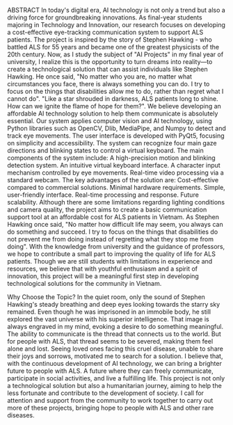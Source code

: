 ABSTRACT
   In today's digital era, AI technology is not only a trend but also a driving force for groundbreaking innovations. As final-year students majoring in Technology and Innovation, our research focuses on developing a cost-effective eye-tracking communication system to support ALS patients. The project is inspired by the story of Stephen Hawking - who battled ALS for 55 years and became one of the greatest physicists of the 20th century.
   Now, as I study the subject of "AI Projects" in my final year of university, I realize this is the opportunity to turn dreams into reality—to create a technological solution that can assist individuals like Stephen Hawking. He once said, "No matter who you are, no matter what circumstances you face, there is always something you can do. I try to focus on the things that disabilities allow me to do, rather than regret what I cannot do".
   "Like a star shrouded in darkness, ALS patients long to shine. How can we ignite the flame of hope for them?". We believe developing an affordable AI technology solution to help them communicate is absolutely essential.
   Our system applies computer vision and AI technology, using Python libraries such as OpenCV, Dlib, MediaPipe, and Numpy to detect and track eye movements. The user interface is developed with PyQt5, focusing on simplicity and accessibility. The system can recognize four main gaze directions and blinking states to control a virtual keyboard.
The main components of the system include:
	A high-precision motion and blinking detection system.
	An intuitive virtual keyboard interface.
	A character input mechanism controlled by eye movements.
	Real-time video processing via a standard webcam.
The key advantages of the solution are:
	Cost-effective compared to commercial solutions.
	Minimal hardware requirements.
	Simple, user-friendly interface.
	Real-time processing and response.
	Future scalability.
   Although there are some limitations regarding lighting conditions and camera quality, the project aims to create a basic communication support tool at an affordable cost for ALS patients in Vietnam. As Stephen Hawking once said, "No matter how difficult life may seem, you always can do something and succeed. I try to focus on the things that disabilities do not prevent me from doing instead of regretting what they stop me from doing".
   With the knowledge from university and the guidance of professors, we hope to contribute a small part to improving the quality of life for ALS patients. Though we are still students with limitations in experience and resources, we believe that with youthful enthusiasm and a spirit of innovation, this project will be a meaningful first step in developing technological solutions for the community in Vietnam.
   

 Why Choose the Topic?
   In the quiet room, only the sound of Stephen Hawking's steady breathing and deep eyes looking towards the starry sky remained. Even though he was imprisoned in an immobile body, he still explored the vast universe with his superior intelligence. That image is always engraved in my mind, evoking a desire to do something meaningful.
   The ability to communicate is the thread that connects us to the world. But for people with ALS, that thread seems to be severed, making them feel alone and lost. Seeing loved ones facing this cruel disease, unable to share their joys and sorrows, motivated me to search for a solution.
   I believe that, with the continuous development of AI technology, we can bring a brighter future to people with ALS. A future where they can freely communicate, participate in social activities, and live a fulfilling life.
This project is not only a technological solution but also a humanitarian journey, aiming to help the less fortunate and contribute to the development of society. I call for attention and support from the community to work together to carry out more of these projects, bringing hope to people with ALS and other rare diseases.
